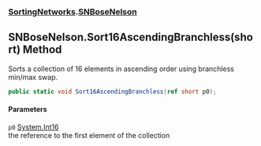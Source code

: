 ### [SortingNetworks](SortingNetworks.md 'SortingNetworks').[SNBoseNelson](SortingNetworks_SNBoseNelson.md 'SortingNetworks.SNBoseNelson')
## SNBoseNelson.Sort16AscendingBranchless(short) Method
Sorts a collection of 16 elements in ascending order using branchless min/max swap.  
```csharp
public static void Sort16AscendingBranchless(ref short p0);
```
#### Parameters
<a name='SortingNetworks_SNBoseNelson_Sort16AscendingBranchless(short)_p0'></a>
`p0` [System.Int16](https://docs.microsoft.com/en-us/dotnet/api/System.Int16 'System.Int16')  
the reference to the first element of the collection
  
